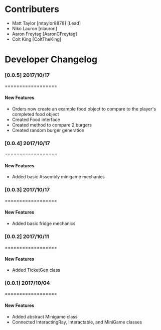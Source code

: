 # Contributers
- Matt Taylor [mtaylor8878] [Lead]
- Niko Lauron [nlauron]
- Aaron Freytag [AaronCFreytag]
- Colt King [ColtTheKing]

# Developer Changelog
### [0.0.5] 2017/10/17
==================
#### New Features
- Orders now create an example food object to compare to the player's completed food object
- Created Food interface
- Created method to compare 2 burgers
- Created random burger generation

### [0.0.4] 2017/10/17
==================
#### New Features
- Added basic Assembly minigame mechanics

### [0.0.3] 2017/10/17
==================
#### New Features
- Added basic fridge mechanics

### [0.0.2] 2017/10/11
==================
#### New Features
- Added TicketGen class

### [0.0.1] 2017/10/04
==================
#### New Features
- Added abstract Minigame class
- Connected InteractingRay, Interactable, and MiniGame classes